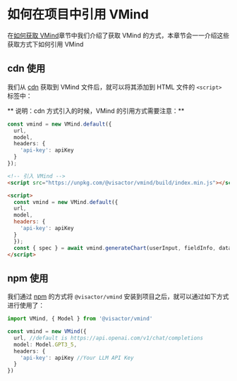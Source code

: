 # 如何在项目中引用 VMind

在[如何获取 VMind](./How_to_Get_VMind)章节中我们介绍了获取 VMind 的方式，本章节会一一介绍这些获取方式下如何引用 VMind

## cdn 使用

我们从 [cdn](./How_to_Get_VMind#cdn-获取) 获取到 VMind 文件后，就可以将其添加到 HTML 文件的 `<script>` 标签中：

** 说明：cdn 方式引入的时候，VMind 的引用方式需要注意：**

```typescript
const vmind = new VMind.default({
  url,
  model,
  headers: {
    'api-key': apiKey
  }
});
```

```html
<!-- 引入 VMind -->
<script src="https://unpkg.com/@visactor/vmind/build/index.min.js"></script>

<script>
  const vmind = new VMind.default({
  url,
  model,
  headers: {
    'api-key': apiKey
  }
  });
  const { spec } = await vmind.generateChart(userInput, fieldInfo, dataset);
</script>
```

## npm 使用

我们通过 [npm](./How_to_Get_VMind#npm-获取) 的方式将 `@visactor/vmind` 安装到项目之后，就可以通过如下方式进行使用了：

```ts
import VMind, { Model } from '@visactor/vmind'

const vmind = new VMind({
  url, //default is https://api.openai.com/v1/chat/completions
  model: Model.GPT3_5,
  headers: {
    'api-key': apiKey //Your LLM API Key
  }
})
```
